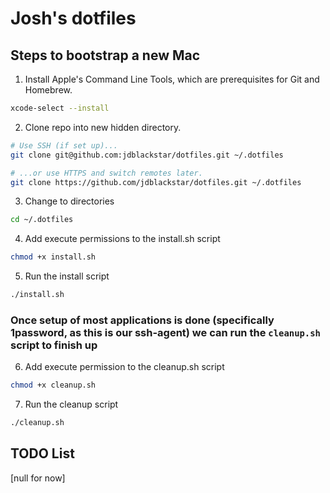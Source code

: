 # Josh's dotfiles

## Steps to bootstrap a new Mac

1. Install Apple's Command Line Tools, which are prerequisites for Git and Homebrew.

```zsh
xcode-select --install
```


2. Clone repo into new hidden directory.

```zsh
# Use SSH (if set up)...
git clone git@github.com:jdblackstar/dotfiles.git ~/.dotfiles

# ...or use HTTPS and switch remotes later.
git clone https://github.com/jdblackstar/dotfiles.git ~/.dotfiles
```

3. Change to directories
```zsh
cd ~/.dotfiles
```

4. Add execute permissions to the install.sh script

```zsh
chmod +x install.sh
```

5. Run the install script

```zsh
./install.sh
```

### Once setup of most applications is done (specifically 1password, as this is our ssh-agent) we can run the `cleanup.sh` script to finish up

6. Add execute permission to the cleanup.sh script

```zsh
chmod +x cleanup.sh
```

7. Run the cleanup script

```zsh
./cleanup.sh
```

## TODO List
[null for now]